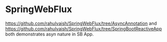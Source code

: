 # SpringWebFlux


https://github.com/rahulvaish/SpringWebFlux/tree/AsyncAnnotation and https://github.com/rahulvaish/SpringWebFlux/tree/SpringBootReactiveApp both demonstrates asyn nature in SB App.
